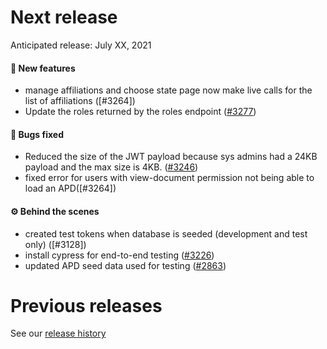# Next release

Anticipated release: July XX, 2021

#### 🚀 New features

- manage affiliations and choose state page now make live calls for the list of affiliations ([#3264])
- Update the roles returned by the roles endpoint ([#3277])

#### 🐛 Bugs fixed

- Reduced the size of the JWT payload because sys admins had a 24KB payload and the max size is 4KB. ([#3246])
- fixed error for users with view-document permission not being able to load an APD([#3264])

#### ⚙️ Behind the scenes

- created test tokens when database is seeded (development and test only) ([#3128])
- install cypress for end-to-end testing ([#3226])
- updated APD seed data used for testing ([#2863])

# Previous releases

See our [release history](https://github.com/CMSgov/eAPD/releases)

[#2863]: https://github.com/CMSgov/eAPD/issues/2863
[#3i28]: https://github.com/CMSgov/eAPD/issues/3128
[#3226]: https://github.com/CMSgov/eAPD/issues/3226
[#3246]: https://github.com/CMSgov/eAPD/issues/3246
[#3164]: https://github.com/CMSgov/eAPD/issues/3264
[#3272]: https://github.com/CMSgov/eAPD/issues/3272
[#3277]: https://github.com/CMSgov/eAPD/issues/3277
